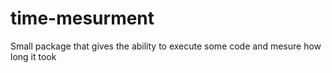 # time-mesurment
Small package that gives the ability to execute some code and mesure how long it took
